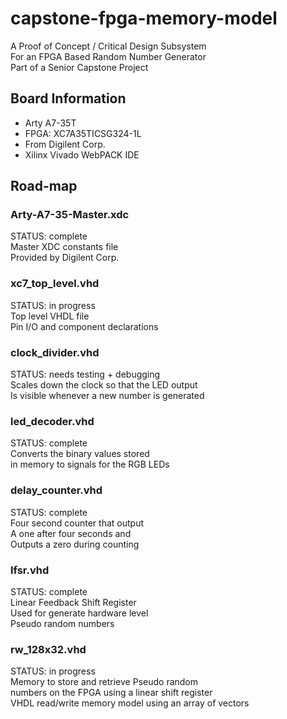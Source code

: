 # capstone-fpga-memory-model

A Proof of Concept / Critical Design Subsystem <br />
For an FPGA Based Random Number Generator <br />
Part of a Senior Capstone Project

## Board Information
* Arty A7-35T
* FPGA: XC7A35TICSG324-1L
* From Digilent Corp.
* Xilinx Vivado WebPACK IDE

## Road-map

### Arty-A7-35-Master.xdc
STATUS: complete <br />
Master XDC constants file <br />
Provided by Digilent Corp. 

### xc7_top_level.vhd
STATUS: in progress <br />
Top level VHDL file <br />
Pin I/O and component declarations

### clock_divider.vhd
STATUS: needs testing + debugging <br />
Scales down the clock so that the LED output <br />
Is visible whenever a new number is generated


### led_decoder.vhd
STATUS: complete <br />
Converts the binary values stored <br />
in memory to signals for the RGB LEDs


### delay_counter.vhd
STATUS: complete <br />
Four second counter that output <br />
A one after four seconds and <br />
Outputs a zero during counting 


### lfsr.vhd 
STATUS: complete <br />
Linear Feedback Shift Register <br />
Used for generate hardware level <br />
Pseudo random numbers 


### rw_128x32.vhd
STATUS: in progress <br />
Memory to store and retrieve Pseudo random <br />
numbers on the FPGA using a linear shift register <br />
VHDL read/write memory model using an array of vectors








